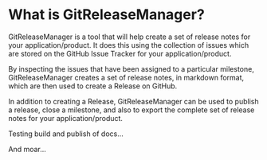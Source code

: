 # What is GitReleaseManager?

GitReleaseManager is a tool that will help create a set of release notes for
your application/product. It does this using the collection of issues which
are stored on the GitHub Issue Tracker for your application/product.

By inspecting the issues that have been assigned to a particular milestone,
GitReleaseManager creates a set of release notes, in markdown format, which are
then used to create a Release on GitHub.

In addition to creating a Release, GitReleaseManager can be used to publish a
release, close a milestone, and also to export the complete set of release notes
for your application/product.

Testing build and publish of docs...

And moar...